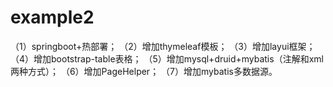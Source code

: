 # example2
（1）springboot+热部署；
（2）增加thymeleaf模板；
（3）增加layui框架；
（4）增加bootstrap-table表格；
（5）增加mysql+druid+mybatis（注解和xml两种方式）；
（6）增加PageHelper；
（7）增加mybatis多数据源。
